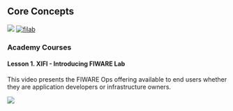 <h2>Core Concepts</h2>

[![](https://nexus.lab.fiware.org/repository/raw/public/badges/chapters/operations.svg)](https://www.fiware.org/)
[![filab](https://img.shields.io/badge/tag-filab-orange.svg?logo=stackoverflow)](http://stackoverflow.com/questions/tagged/filab)



<h3>Academy Courses</h3>

<h4>Lesson 1. XIFI - Introducing FIWARE Lab</h4>

This video presents the FIWARE Ops offering available to end users whether they are application developers or infrastructure owners.

[![](http://img.youtube.com/vi/MXg5L_mjCWE/0.jpg)](https://www.youtube.com/watch?v=MXg5L_mjCWE "FIWARE Lab")
